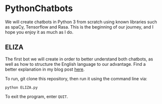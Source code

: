 # PythonChatbots
We will create chatbots in Python 3 from scratch using known libraries such as spaCy, Tensorflow and Rasa. This is the beginning of our journey, and I hope you enjoy it as much as I do.

## ELIZA

The first bot we will create in order to better understand both chatbots, as well as how to structure the English language to our advantage. Find a better explanation in my blog post [here](https://pdillis.github.io/main/2018/04/24/ChatbotInPython1/).

To run, git clone this repository, then run it using the command line via:

`python ELIZA.py`

To exit the program, enter `QUIT`.
